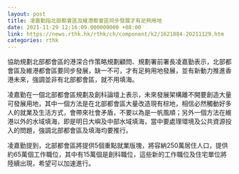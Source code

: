 ```yaml
---
layout: post
title: 凌嘉勤指北部都會區及維港都會區同步發展才有足夠用地
date: 2021-11-29 12:16:09.000000000 +08:00
link: https://news.rthk.hk/rthk/ch/component/k2/1621884-20211129.htm
categories: rthk
---
```


協助規劃北部都會區的港深合作策略規劃顧問、規劃署前署長凌嘉勤表示，北部都會區及維港都會區要同步發展，缺一不可，才有足夠用地發展，並有新動力推進香港未來，強調並非有北部都會區，就不用填海。

凌嘉勤在一個北部都會區規劃及創科論壇上表示，未來發展架構離不開要創造大量可發展用地，其中一個方法是在北部都會區大量改造現有棕地，相信必然觸動好多人的就業及生活方式，會帶來社會矛盾，不要以為是一帆風順；另外一個方法在維港以外的水域填海，即是明日大嶼及中部水域填海，當中要處理環境及公共資源投入的問題，強調北部都會區及填海均要推行。

凌嘉勤提到，北部都會區將提供5個重點就業版塊，將容納250萬居住人口，提供約65萬個工作職位，其中有15萬個是創科職位，這些新的工作職位及住宅單位將陸續出現，希望可以加速進行。
